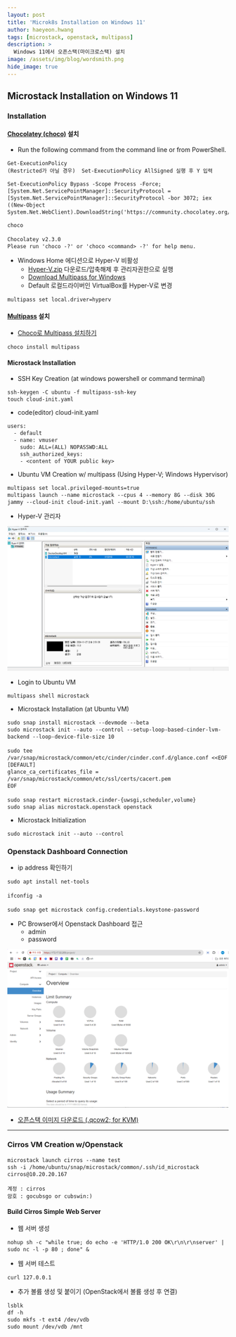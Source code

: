 ```yaml
---
layout: post
title: 'Microk8s Installation on Windows 11' 
author: haeyeon.hwang
tags: [microstack, openstack, multipass]
description: >
  Windows 11에서 오픈스택(마이크로스택) 설치 
image: /assets/img/blog/wordsmith.png
hide_image: true
---
```


## Microstack Installation on Windows 11

### Installation

#### [Chocolatey (choco)](https://chocolatey.org/) 설치

- Run the following command from the command line or from PowerShell.

~~~command
Get-ExecutionPolicy
(Restricted가 아닐 경우)  Set-ExecutionPolicy AllSigned 실행 후 Y 입력
~~~

~~~command
Set-ExecutionPolicy Bypass -Scope Process -Force; [System.Net.ServicePointManager]::SecurityProtocol = [System.Net.ServicePointManager]::SecurityProtocol -bor 3072; iex ((New-Object System.Net.WebClient).DownloadString('https://community.chocolatey.org/install.ps1'))
~~~

~~~command
choco

Chocolatey v2.3.0
Please run 'choco -?' or 'choco <command> -?' for help menu.
~~~

- Windows Home 에디션으로 Hyper-V 비활성
  - [Hyper-V.zip](/assets/doc/Hyper-V.zip) 다운로드/압축해제 후 관리자권한으로 실행
  - [Download Multipass for Windows](https://multipass.run/download/windows)
  - Default 로컬드라이버인 VirtualBox를 Hyper-V로 변경

~~~console
multipass set local.driver=hyperv
~~~ 

#### [Multipass](https://multipass.run/) 설치

- [Choco로 Multipass 설치하기](https://community.chocolatey.org/packages/multipass)

~~~command
choco install multipass
~~~

#### Microstack Installation

- SSH Key Creation (at windows powershell or command terminal)
  
~~~console
ssh-keygen -C ubuntu -f multipass-ssh-key
touch cloud-init.yaml
~~~

- code(editor) cloud-init.yaml


~~~console
users:
  - default
  - name: vmuser
    sudo: ALL=(ALL) NOPASSWD:ALL
    ssh_authorized_keys:
    - <content of YOUR public key> 
~~~

- Ubuntu VM Creation w/ multipass (Using Hyper-V; Windows Hypervisor)
  
~~~console
multipass set local.privileged-mounts=true
multipass launch --name microstack --cpus 4 --memory 8G --disk 30G jammy --cloud-init cloud-init.yaml --mount D:\ssh:/home/ubuntu/ssh
~~~

- Hyper-V 관리자
  
![hyperv_manager.png](/assets/img/blog/hyperv_manager.png)

- Login to Ubuntu VM

~~~console
multipass shell microstack
~~~

- Microstack Installation (at Ubuntu VM)
  
~~~console
sudo snap install microstack --devmode --beta
sudo microstack init --auto --control --setup-loop-based-cinder-lvm-backend --loop-device-file-size 10

sudo tee /var/snap/microstack/common/etc/cinder/cinder.conf.d/glance.conf <<EOF
[DEFAULT]
glance_ca_certificates_file = /var/snap/microstack/common/etc/ssl/certs/cacert.pem
EOF

sudo snap restart microstack.cinder-{uwsgi,scheduler,volume}
sudo snap alias microstack.openstack openstack
~~~

- Microstack Initialization
  
~~~console
sudo microstack init --auto --control
~~~

### Openstack Dashboard Connection

- ip address 확인하기
  
~~~console
sudo apt install net-tools

ifconfig -a

sudo snap get microstack config.credentials.keystone-password
~~~

- PC Browser에서 Openstack Dashboard 접근
  - admin
  - password

![openstack_dashboard.png](/assets/img/blog/openstack_dashboard.png)

- [오픈스택 이미지 다운로드 (.qcow2; for KVM)](https://docs.openstack.org/image-guide/obtain-images.html)

---

### Cirros VM Creation w/Openstack

~~~console
microstack launch cirros --name test
ssh -i /home/ubuntu/snap/microstack/common/.ssh/id_microstack cirros@10.20.20.167

계정 : cirros
암호 : gocubsgo or cubswin:)
~~~

#### Build Cirros Simple Web Server

- 웹 서버 생성
  
~~~console
nohup sh -c "while true; do echo -e 'HTTP/1.0 200 OK\r\n\r\nserver' | sudo nc -l -p 80 ; done" & 
~~~

- 웹 서버 테스트

~~~console
curl 127.0.0.1
~~~

- 추가 볼륨 생성 및 붙이기 (OpenStack에서 볼륨 생성 후 연결)

~~~console
lsblk
df -h
sudo mkfs -t ext4 /dev/vdb
sudo mount /dev/vdb /mnt
~~~